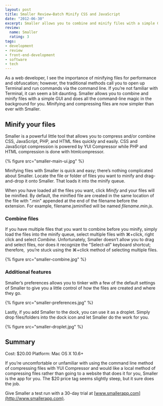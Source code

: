 ```yaml
---
layout: post
title: Smaller Review—Batch Minify CSS and JavaScript
date: "2012-06-30"
excerpt: Smaller allows you to combine and minify files with a simple GUI and does all the command-line magic in the background for you. Minifying and compressing files are now simpler than ever with Smaller.
review:
  name: Smaller
  rating: 3
tags:
- development
- review
- front-end-development
- software
- tech
---
```


As a web developer, I see the importance of minifying files for performance and obfuscation; however, the traditional methods call you to open up Terminal and run commands via the command line. If you’re not familiar with Terminal, it can seem a bit daunting. Smaller allows you to combine and minify files with a simple GUI and does all the command-line magic in the background for you. Minifying and compressing files are now simpler than ever with Smaller.

## Minify your files

Smaller is a powerful little tool that allows you to compress and/or combine CSS, JavaScript, PHP, and HTML files quickly and easily. CSS and JavaScript compression is powered by YUI Compressor while PHP and HTML compression is done with htmlcompressor.

{% figure src="smaller-main-ui.jpg" %}

Minifying files with Smaller is quick and easy; there’s nothing complicated about Smaller. Locate the file or folder of files you want to minify and drag-and-drop it onto Smaller. That loads it into the minify queue.

When you have loaded all the files you want, click *Minify* and your files will be minified. By default, the minified file are created in the same location of the file with ".min" appended at the end of the filename before the extension. For example, filename.jsminified will be named *filename.min.js*.

### Combine files

If you have multiple files that you want to combine before you minify, simply load the files into the minify queue, select multiple files with ⌘+click, right click and select *Combine*. Unfortunately, Smaller doesn’t allow you to drag and select files, nor does it recognize the "Select-all" keyboard shortcut; therefore,  you’re stuck using the ⌘+click method of selecting multiple files.

{% figure src="smaller-combine.jpg" %}

### Additional features

Smaller’s preferences allows you to tinker with a few of the default settings of Smaller to give you a little control of how the files are created and where they go.

{% figure src="smaller-preferences.jpg" %}

Lastly, if you add Smaller to the dock, you can use it as a droplet. Simply drop files/folders into the dock icon and let Smaller do the work for you.

{% figure src="smaller-droplet.jpg" %}

## Summary

Cost: $20.00
Platform: Mac OS X 10.6+

If you’re uncomfortable or unfamiliar with using the command line method of compressing files with YUI Compressor and would like a local method of compressing files rather than going to a website that does it for you, Smaller is the app for you. The $20 price tag seems slightly steep, but it sure does the job.

Give Smaller a test run with a 30-day trial at [www.smallerapp.com](http://www.smallerapp.com).
